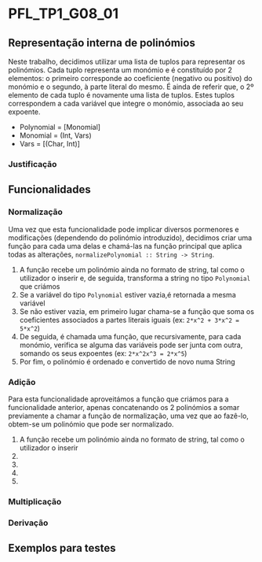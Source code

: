 # PFL_TP1_G08_01

## Representação interna de polinómios
Neste trabalho, decidimos utilizar uma lista de tuplos para representar os polinómios. Cada tuplo representa um monómio e é constituído por 2 elementos: o primeiro corresponde ao coeficiente (negativo ou positivo) do monómio e o segundo, à parte literal do mesmo. É ainda de referir que, o 2º elemento de cada tuplo é novamente uma lista de tuplos. Estes tuplos correspondem a cada variável que integre o monómio, associada ao seu expoente.

- Polynomial = [Monomial]
- Monomial = (Int, Vars)
- Vars = [(Char, Int)]

### Justificação

## Funcionalidades

### Normalização
Uma vez que esta funcionalidade pode implicar diversos pormenores e modificações (dependendo do polinómio introduzido), decidimos criar uma função para cada uma delas e chamá-las na função principal que aplica todas as alterações, `normalizePolynomial :: String -> String`.

1. A função recebe um polinómio ainda no formato de string, tal como o utilizador o inserir e, de seguida, transforma a string no tipo `Polynomial` que criámos
2. Se a variável do tipo `Polynomial` estiver vazia,é retornada a mesma variável
3. Se não estiver vazia, em primeiro lugar chama-se a função que soma os coeficientes associados a partes literais iguais (ex: `2*x^2 + 3*x^2 = 5*x^2`)
4. De seguida, é chamada uma função, que recursivamente, para cada monómio, verifica se alguma das variáveis pode ser junta com outra, somando os seus expoentes (ex: `2*x^2x^3 = 2*x^5`)
5. Por fim, o polinómio é ordenado e convertido de novo numa String

### Adição
Para esta funcionalidade aproveitámos a função que criámos para a funcionalidade anterior, apenas concatenando os 2 polinómios a somar previamente a chamar a função de normalização, uma vez que ao fazê-lo, obtem-se um polinómio que pode ser normalizado.

1. A função recebe um polinómio ainda no formato de string, tal como o utilizador o inserir
2.
3.
4.
5.

### Multiplicação

### Derivação

## Exemplos para testes
